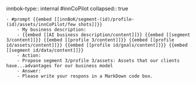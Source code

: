 innbok-type:: internal
#innCoPilot
collapsed:: true

	- #prompt {{embed [[innBoK/segment-(id)/profile-(id)/assets/innCoPilot/few shots]]}}
		- My business description:
		- {{embed [[AI business description/content]]}} {{embed [[segment 3/content]]}} {{embed [[profile 3/content]]}} {{embed [[profile id/assets/content]]}} {{embed [[profile id/goals/content]]}} {{embed [[segment id/data/content]]}}
		- Action:
		- Propose segment 3/profile 3/assets: Assets that our clients have...advantages for our business model
		- Answer:
		- Please write your respons in a MarkDown code box.